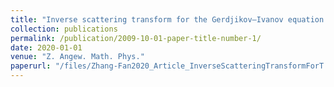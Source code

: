 ```yaml
---
title: "Inverse scattering transform for the Gerdjikov–Ivanov equation with nonzero boundary conditions"
collection: publications
permalink: /publication/2009-10-01-paper-title-number-1/
date: 2020-01-01
venue: "Z. Angew. Math. Phys."
paperurl: "/files/Zhang-Fan2020_Article_InverseScatteringTransformForT.pdf" 
---
```



